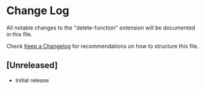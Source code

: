 # Change Log

All notable changes to the "delete-function" extension will be documented in this file.

Check [Keep a Changelog](http://keepachangelog.com/) for recommendations on how to structure this file.

## [Unreleased]

- Initial release